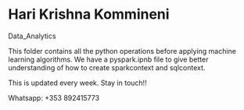 # Hari Krishna Kommineni
Data_Analytics

This folder contains all the python operations before applying machine learning algorithms. We have a pyspark.ipnb file
to give better understanding of how to create sparkcontext and sqlcontext.

This is updated every week. Stay in touch!!

Whatsapp: +353 892415773

